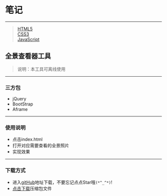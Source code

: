 # 笔记
-------------

> [HTML5](https://www.runoob.com/html/html5-intro.html)  
> [CSS3](https://www.runoob.com/css3/css3-tutorial.html)  
> [JavaScript](https://www.runoob.com/js/js-tutorial.html)

## 全景查看器工具

> 说明：本工具可离线使用
------------

### 三方包
- jQuery
- BootStrap
- Aframe

--------------
### 使用说明

- 点击index.html
- 打开对应需要查看的全景照片
- 实现效果

--------------

### 下载方式
- 进入[gitHub](https://github.com/2448879142/scene)地址下载，不要忘记点点Star哦`(*^_^*)`!
- <a href="../media/scene-master.zip" download='scene-master.zip'>点击下载</a>压缩包文件



